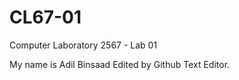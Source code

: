 # CL67-01

Computer Laboratory 2567 - Lab 01

My name is Adil Binsaad
Edited by Github Text Editor.
